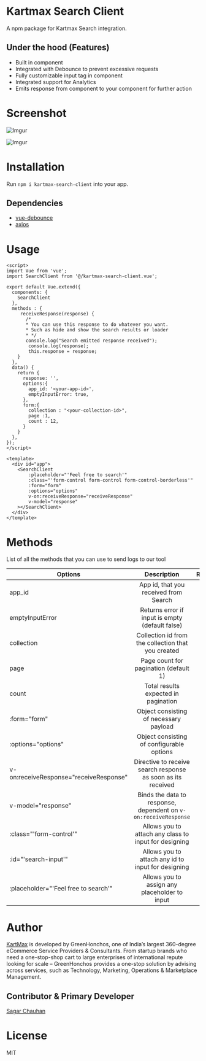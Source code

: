 # Kartmax Search Client

A npm package for Kartmax Search integration.

## Under the hood (Features)

- Built in component
- Integrated with Debounce to prevent excessive requests
- Fully customizable input tag in component
- Integrated support for Analytics
- Emits response from component to your component for further action

# Screenshot
![Imgur](https://i.imgur.com/38iBJNU.gif)

![Imgur](https://i.imgur.com/38iBJNU.gif)

# Installation

Run `npm i kartmax-search-client` into your app.

## Dependencies

- [vue-debounce](https://www.npmjs.com/package/vue-debounce)
- [axios](https://www.npmjs.com/package/axios)

# Usage
```
<script>
import Vue from 'vue';
import SearchClient from '@/kartmax-search-client.vue';

export default Vue.extend({
  components: {
    SearchClient
  },
  methods : {
     receiveResponse(response) {
       /*
       * You can use this response to do whatever you want.
       * Such as hide and show the search results or loader
       * */
       console.log("Search emitted response received");
        console.log(response);
        this.response = response;
    }
  },
  data() {
    return {
      response: '',
      options:{
        app_id: '<your-app-id>',
        emptyInputError: true,
      },
      form:{
        collection : "<your-collection-id>",
        page :1,
        count : 12,
      }
    }
  },
});
</script>

<template>
  <div id="app">
    <SearchClient
        :placeholder="'Feel free to search'"
        :class="'form-control form-control form-control-borderless'"
        :form="form"
        :options="options"
        v-on:receiveResponse="receiveResponse"
        v-model="response"
    ></SearchClient>
  </div>
</template>
```

# Methods

List of all the methods that you can use to send logs to our tool

| Options        | Description           | Required  |
| ------------- |:-------------:| -----:|
| app_id      | App id, that you received from Search | True |
| emptyInputError      | Returns error if input is empty (default false)     |   False |
| collection | Collection id from the collection that you created      |    True |
| page | Page count for pagination (default 1)      |    True |
| count | Total results expected in pagination      |    True |
| :form="form" | Object consisting of necessary payload     |    True |
| :options="options" | Object consisting of configurable options      |    True |
| v-on:receiveResponse="receiveResponse" | Directive to receive search response as soon as its received      |    False |
| v-model="response" | Binds the data to response, dependent on `v-on:receiveResponse`    |    False |
| :class="'form-control'" | Allows you to attach any class to input for designing      |    False |
| :id="'search-input'" | Allows you to attach any id to input for designing      |    False |
| :placeholder="'Feel free to search'" | Allows you to assign any placeholder to input     |    False |


# Author

[KartMax](https://www.kartmax.in) is developed by GreenHonchos, one of India’s largest 360-degree eCommerce Service Providers & Consultants. From startup brands who need a one-stop-shop cart to large enterprises of international repute looking for scale – GreenHonchos provides a one-stop solution by advising across services, such as Technology, Marketing, Operations & Marketplace Management.

## Contributor & Primary Developer

[Sagar Chauhan](https://github.com/sagarchauhan005)

# License
MIT
